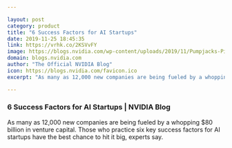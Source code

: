 ```yaml
---

layout: post
category: product
title: "6 Success Factors for AI Startups"
date: 2019-11-25 18:45:35
link: https://vrhk.co/2KSVvFY
image: https://blogs.nvidia.com/wp-content/uploads/2019/11/Pumpjacks-Pixabay.jpg
domain: blogs.nvidia.com
author: "The Official NVIDIA Blog"
icon: https://blogs.nvidia.com/favicon.ico
excerpt: "As many as 12,000 new companies are being fueled by a whopping $80 billion in venture capital. Those who practice six key success factors for AI startups have the best chance to hit it big, experts say."

---
```


### 6 Success Factors for AI Startups | NVIDIA Blog

As many as 12,000 new companies are being fueled by a whopping $80 billion in venture capital. Those who practice six key success factors for AI startups have the best chance to hit it big, experts say.